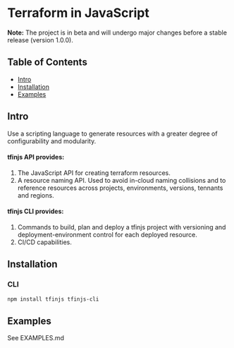 Terraform in JavaScript
=======================

**Note:** The project is in beta and will undergo major changes before a stable release (version 1.0.0).


## Table of Contents
* [Intro](#intro)
* [Installation](#installation)
* [Examples](#installation)


## Intro

Use a scripting language to generate resources with a greater degree of configurability and modularity.

#### tfinjs API provides:
1. The JavaScript API for creating terraform resources.
2. A resource naming API. Used to avoid in-cloud naming collisions and to reference resources across projects, environments, versions, tennants and regions.

#### tfinjs CLI provides:
1. Commands to build, plan and deploy a tfinjs project with versioning and deployment-environment control for each deployed resource.
2. CI/CD capabilities.

## Installation
### CLI
```bash
npm install tfinjs tfinjs-cli
```

## Examples
See EXAMPLES.md

